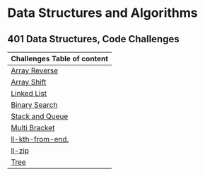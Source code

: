 # Data Structures and Algorithms

## 401 Data Structures, Code Challenges

| Challenges Table of content                             |
| :------------------------------------------------------ |
| [Array Reverse](/challenges/ArrayReverse.md)            |
| [Array Shift](/challenges/arrayshift.md)                |
| [Linked List](/Data-Structures/Readme.md)               |
| [Binary Search](/challenges/BinarySearch.md)            |
| [Stack and Queue](/stackandqueues/StacksandQueues.md)   |
| [Multi Bracket](/challenges/MultiBracket.md)            |
| [ll-kth-from-end.](</Data-Structures/kthFromEnd(k).md>) |
| [ll-zip](/Data-Structures/ll-zip.md)                    |
| [Tree](/tree/readme.md)                                 |
